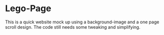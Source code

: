 Lego-Page
=========

This is a quick website mock up using a background-image and a one page scroll design. The code still needs some tweaking and simplifying. 
